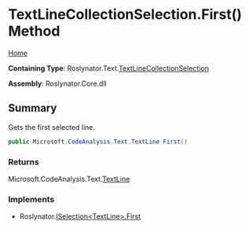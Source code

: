 # TextLineCollectionSelection\.First\(\) Method

[Home](../../../../README.md)

**Containing Type**: Roslynator\.Text\.[TextLineCollectionSelection](../README.md)

**Assembly**: Roslynator\.Core\.dll

## Summary

Gets the first selected line\.

```csharp
public Microsoft.CodeAnalysis.Text.TextLine First()
```

### Returns

Microsoft\.CodeAnalysis\.Text\.[TextLine](https://docs.microsoft.com/en-us/dotnet/api/microsoft.codeanalysis.text.textline)

### Implements

* Roslynator\.[ISelection\<TextLine>.First](../../../ISelection-1/First/README.md)
